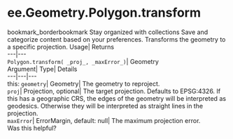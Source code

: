  
#  ee.Geometry.Polygon.transform
bookmark_borderbookmark Stay organized with collections  Save and categorize content based on your preferences.
Transforms the geometry to a specific projection. 
Usage| Returns  
---|---  
`Polygon.transform( _proj_, _maxError_)`| Geometry  
Argument| Type| Details  
---|---|---  
this: `geometry`| Geometry| The geometry to reproject.  
`proj`| Projection, optional| The target projection. Defaults to EPSG:4326. If this has a geographic CRS, the edges of the geometry will be interpreted as geodesics. Otherwise they will be interpreted as straight lines in the projection.  
`maxError`| ErrorMargin, default: null| The maximum projection error.  
Was this helpful?
